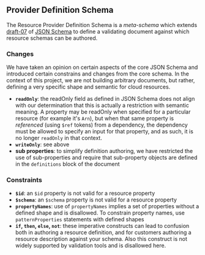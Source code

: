 ## Provider Definition Schema

The Resource Provider Definition Schema is a _meta-schema_ which extends [draft-07](https://json-schema.org/draft-07/json-schema-release-notes.html) of [JSON Schema](https://json-schema.org/) to define a validating document against which resource schemas can be authored.

### Changes

We have taken an opinion on certain aspects of the core JSON Schema and introduced certain constrains and changes from the core schema. In the context of this project, we are not building arbitrary documents, but rather, defining a very specific shape and semantic for cloud resources. 

* **`readOnly`**: the readOnly field as defined in JSON Schema does not align with our determination that this is actually a restriction with semantic meaning. A property may be readOnly when specified for a particular resource (for example it's `Arn`), but when that same property is _referenced_ (using `$ref` tokens) from a dependency, the dependency must be allowed to specify an input for that property, and as such, it is no longer `readOnly` in that context. 
* **`writeOnly`**: see above
* **sub properties**: to simplify definition authoring, we have restricted the use of sub-properties and require that sub-property objects are defined in the `definitions` block of the document 

### Constraints

* **`$id`**: an `$id` property is not valid for a resource property
* **`$schema`**: an `$schema` property is not valid for a resource property
* **`propertyNames`**: use of `propertyNames` implies a set of properties without a defined shape and is disallowed. To constrain property names, use `patternProperties` statements with defined shapes
* **`if`, `then`, `else`, `not`**: these imperative constructs can lead to confusion both in authoring a resource definition, and for customers authoring a resource description against your schema. Also this construct is not widely supported by validation tools and is disallowed here.

